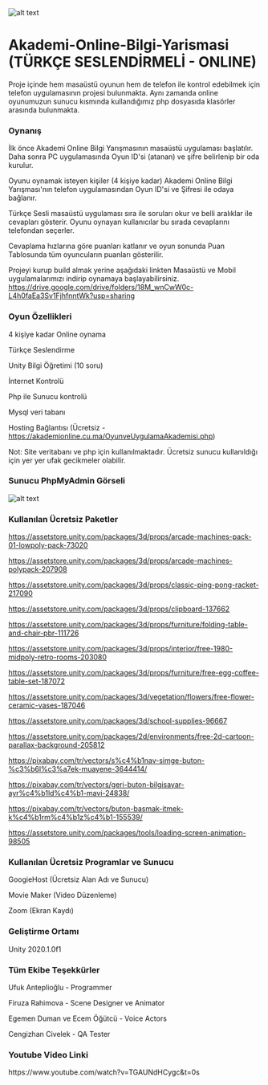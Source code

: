 <img src="https://media.discordapp.net/attachments/1093857764469657630/1094845952457703434/image.png?width=750&height=423" alt="alt text">

# Akademi-Online-Bilgi-Yarismasi (TÜRKÇE SESLENDİRMELİ - ONLINE)
Proje içinde hem masaüstü oyunun hem de telefon ile kontrol edebilmek için telefon uygulamasının projesi bulunmakta. Aynı zamanda online oyunumuzun sunucu kısmında kullandığımız php dosyasıda klasörler arasında bulunmakta.

<h3> Oynanış </h3>

İlk önce Akademi Online Bilgi Yarışmasının masaüstü uygulaması başlatılır. Daha sonra PC uygulamasında Oyun ID'si (atanan) ve şifre belirlenip bir oda kurulur.

Oyunu oynamak isteyen kişiler (4 kişiye kadar) Akademi Online Bilgi Yarışması'nın telefon uygulamasından Oyun ID'si ve Şifresi ile odaya bağlanır.

Türkçe Sesli masaüstü uygulaması sıra ile soruları okur ve belli aralıklar ile cevapları gösterir. Oyunu oynayan kullanıcılar bu sırada cevaplarını telefondan seçerler.

Cevaplama hızlarına göre puanları katlanır ve oyun sonunda Puan Tablosunda tüm oyuncuların puanları gösterilir.

Projeyi kurup build almak yerine aşağıdaki linkten Masaüstü ve Mobil uygulamalarımızı indirip oynamaya başlayabilirsiniz.
https://drive.google.com/drive/folders/18M_wnCwW0c-L4h0faEa3Sv1FjhfnntWk?usp=sharing

<h3> Oyun Özellikleri </h3>

4 kişiye kadar Online oynama

Türkçe Seslendirme

Unity Bilgi Öğretimi (10 soru)

İnternet Kontrolü

Php ile Sunucu kontrolü

Mysql veri tabanı

Hosting Bağlantısı (Ücretsiz - https://akademionline.cu.ma/OyunveUygulamaAkademisi.php)

Not: Site veritabanı ve php için kullanılmaktadır. Ücretsiz sunucu kullanıldığı için yer yer ufak gecikmeler olabilir.

 
<h3> Sunucu PhpMyAdmin Görseli</h3>

<img src="https://media.discordapp.net/attachments/1093857764469657630/1094837412431147008/resim1.PNG?width=1742&height=163" alt="alt text">

<h3> Kullanılan Ücretsiz Paketler </h3>

https://assetstore.unity.com/packages/3d/props/arcade-machines-pack-01-lowpoly-pack-73020

https://assetstore.unity.com/packages/3d/props/arcade-machines-polypack-207908

https://assetstore.unity.com/packages/3d/props/classic-ping-pong-racket-217090

https://assetstore.unity.com/packages/3d/props/clipboard-137662

https://assetstore.unity.com/packages/3d/props/furniture/folding-table-and-chair-pbr-111726

https://assetstore.unity.com/packages/3d/props/interior/free-1980-midpoly-retro-rooms-203080

https://assetstore.unity.com/packages/3d/props/furniture/free-egg-coffee-table-set-187072

https://assetstore.unity.com/packages/3d/vegetation/flowers/free-flower-ceramic-vases-187046

https://assetstore.unity.com/packages/3d/school-supplies-96667

https://assetstore.unity.com/packages/2d/environments/free-2d-cartoon-parallax-background-205812

https://pixabay.com/tr/vectors/s%c4%b1nav-simge-buton-%c3%b6l%c3%a7ek-muayene-3644414/

https://pixabay.com/tr/vectors/geri-buton-bilgisayar-ayr%c4%b1ld%c4%b1-mavi-24838/

https://pixabay.com/tr/vectors/buton-basmak-itmek-k%c4%b1rm%c4%b1z%c4%b1-155539/

https://assetstore.unity.com/packages/tools/loading-screen-animation-98505

<h3> Kullanılan Ücretsiz Programlar ve Sunucu </h3>

GoogieHost (Ücretsiz Alan Adı ve Sunucu) <br>

Movie Maker (Video Düzenleme)

Zoom (Ekran Kaydı)

<h3> Geliştirme Ortamı </h3>
Unity 2020.1.0f1

<h3> Tüm Ekibe Teşekkürler </h3>

Ufuk Anteplioğlu - Programmer

Firuza Rahimova - Scene Designer ve Animator

Egemen Duman ve Ecem Öğütcü - Voice Actors

Cengizhan Civelek - QA Tester

<h3> Youtube Video Linki </h3>
https://www.youtube.com/watch?v=TGAUNdHCygc&t=0s

